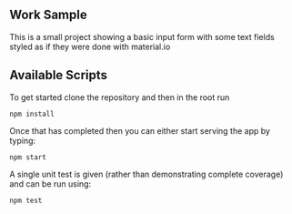 ## Work Sample

This is a small project showing a basic input form with some text fields styled as if they were done with material.io

## Available Scripts

To get started clone the repository and then in the root run

`npm install`

Once that has completed then you can either start serving the app by typing:

`npm start`

A single unit test is given (rather than demonstrating complete coverage) and can be run using:

`npm test`
